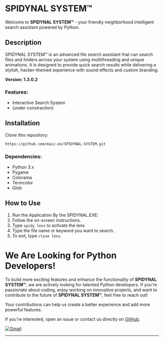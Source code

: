 # SPIDYNAL SYSTEM™ 

Welcome to **SPIDYNAL SYSTEM™** - your friendly neighborhood intelligent search assistant powered by Python.

## Description
SPIDYNAL SYSTEM™   is an advanced file search assistant that can search files and folders across your system using multithreading and unique animations. It is designed to provide quick search results while delivering a stylish, hacker-themed experience with sound effects and custom branding.

**Version: 1.3.0.2**

### Features:
- Interactive Search System
- (under constraction)



## Installation
Clone this repository:
```bash
https://github.com/maiz-an/SPIDYNAL-SYSTEM.git
```


### Dependencies:
- Python 3.x
- Pygame
- Colorama
- Termcolor
- Glob

## How to Use
1. Run the Application By the SPIDYNAL.EXE:
2. Follow the on-screen instructions.
3. Type `spidy lens` to activate the lens
4. Type the file name or keyword you want to search.
5. To exit, type `close lens`.

# We Are Looking for Python Developers!

To build more exciting features and enhance the functionality of **SPIDYNAL SYSTEM™**, we are actively looking for talented Python developers. If you're passionate about coding, enjoy working on innovative projects, and want to contribute to the future of **SPIDYNAL SYSTEM™**, feel free to reach out!

Your contributions can help us create a better experience and add more powerful features.

If you're interested, open an issue or contact us directly on [GitHub](https://github.com/maiz-an).

<a href="mailto:mohamedmaizanmunas@outlook.com"><img src="https://img.shields.io/badge/Gmail-Contact%20Us-D14836?style=for-the-badge&logo=gmail&logoColor=white" alt="Gmail"></a>

---
